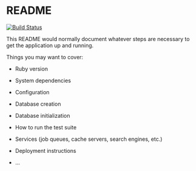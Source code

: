 # README

[![Build Status](https://travis-ci.org/formindev/TaskManager.svg?branch=feature%2Ftravis)](https://travis-ci.org/formindev/TaskManager)

This README would normally document whatever steps are necessary to get the
application up and running.

Things you may want to cover:

* Ruby version

* System dependencies

* Configuration

* Database creation

* Database initialization

* How to run the test suite

* Services (job queues, cache servers, search engines, etc.)

* Deployment instructions

* ...
